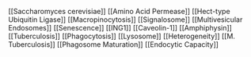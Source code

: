 [[Saccharomyces cerevisiae]]
[[Amino Acid Permease]]
[[Hect-type Ubiquitin Ligase]]
[[Macropinocytosis]]
[[Signalosome]]
[[Multivesicular Endosomes]]
[[Senescence]]
[[ING1]]
[[Caveolin-1]]
[[Amphiphysin]]
[[Tuberculosis]]
[[Phagocytosis]]
[[Lysosome]]
[[Heterogeneity]]
[[M. Tuberculosis]]
[[Phagosome Maturation]]
[[Endocytic Capacity]]
